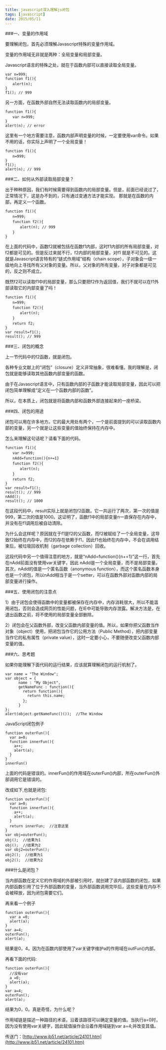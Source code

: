```yaml
---
title: javascript深入理解js闭包
tags: [javascript]
date: 2015/05/11
---
```


###一、变量的作用域

要理解闭包，首先必须理解Javascript特殊的变量作用域。

变量的作用域无非就是两种：全局变量和局部变量。

Javascript语言的特殊之处，就在于函数内部可以直接读取全局变量。

```
var n=999;
function f1(){
　　alert(n);
}
f1(); // 999
```

另一方面，在函数外部自然无法读取函数内的局部变量。

```
function f1(){
　　var n=999;
}
alert(n); // error
```

这里有一个地方需要注意，函数内部声明变量的时候，一定要使用var命令。如果不用的话，你实际上声明了一个全局变量！

```
function f1(){
　　n=999;
}
f1();
alert(n); // 999
```

###二、如何从外部读取局部变量？

出于种种原因，我们有时候需要得到函数内的局部变量。但是，前面已经说过了，正常情况下，这是办不到的，只有通过变通方法才能实现。
那就是在函数的内部，再定义一个函数。

```
function f1(){
　　n=999;
　　function f2(){
　　　　alert(n); // 999
　　}
}
```

在上面的代码中，函数f2就被包括在函数f1内部，这时f1内部的所有局部变量，对f2都是可见的。但是反过来就不行，f2内部的局部变量，对f1 就是不可见的。这就是Javascript语言特有的“链式作用域”结构（chain scope），子对象会一级一级地向上寻找所有父对象的变量。所以，父对象的所有变量，对子对象都是可见的，反之则不成立。

既然f2可以读取f1中的局部变量，那么只要把f2作为返回值，我们不就可以在f1外部读取它的内部变量了吗！

```
function f1(){
　　n=999;
　　function f2(){
　　　　alert(n);
　　}
　　return f2;
}
var result=f1();
result(); // 999
```

###三、闭包的概念

上一节代码中的f2函数，就是闭包。

各种专业文献上的“闭包”（closure）定义非常抽象，很难看懂。我的理解是，闭包就是能够读取其他函数内部变量的函数。

由于在Javascript语言中，只有函数内部的子函数才能读取局部变量，因此可以把闭包简单理解成“定义在一个函数内部的函数”。

所以，在本质上，闭包就是将函数内部和函数外部连接起来的一座桥梁。

###四、闭包的用途

闭包可以用在许多地方。它的最大用处有两个，一个是前面提到的可以读取函数内部的变量，另一个就是让这些变量的值始终保持在内存中。

怎么来理解这句话呢？请看下面的代码。

```
function f1(){
　　var n=999;
　　nAdd=function(){n+=1}
　　function f2(){
　　　　alert(n);
　　}
　　return f2;
}
var result=f1();
result(); // 999
nAdd();
result(); // 1000
```

在这段代码中，result实际上就是闭包f2函数。它一共运行了两次，第一次的值是999，第二次的值是1000。这证明了，函数f1中的局部变量n一直保存在内存中，并没有在f1调用后被自动清除。

为什么会这样呢？原因就在于f1是f2的父函数，而f2被赋给了一个全局变量，这导致f2始终在内存中，而f2的存在依赖于f1，因此f1也始终在内存中，不会在调用结束后，被垃圾回收机制（garbage collection）回收。

这段代码中另一个值得注意的地方，就是“nAdd=function(){n+=1}”这一行，首先在nAdd前面没有使用var关键字，因此 nAdd是一个全局变量，而不是局部变量。其次，nAdd的值是一个匿名函数（anonymous function），而这个匿名函数本身也是一个闭包，所以nAdd相当于是一个setter，可以在函数外部对函数内部的局部变量进行操作。

###五、使用闭包的注意点

1）由于闭包会使得函数中的变量都被保存在内存中，内存消耗很大，所以不能滥用闭包，否则会造成网页的性能问题，在IE中可能导致内存泄露。解决方法是，在退出函数之前，将不使用的局部变量全部删除。

2）闭包会在父函数外部，改变父函数内部变量的值。所以，如果你把父函数当作对象（object）使用，把闭包当作它的公用方法（Public Method），把内部变量当作它的私有属性（private value），这时一定要小心，不要随便改变父函数内部变量的值。

###六、思考题

如果你能理解下面代码的运行结果，应该就算理解闭包的运行机制了。

```
var name = "The Window";   
var object = {   
      name : "My Object",   
      getNameFunc : function(){
        return function(){   
          return this.name;   
　　　   };   
      }   
};   
alert(object.getNameFunc()());  //The Window
```

JavaScript闭包例子

```
function outerFun(){
  var a=0;
  function innerFun(){
    a++;
    alert(a);
  }    
}
innerFun()
```

上面的代码是错误的。innerFun()的作用域在outerFun()内部，所在outerFun()外部调用它是错误的。

改成如下,也就是闭包:

```
function outerFun(){
  var a=0;
  function innerFun(){
    a++;
    alert(a);
  }
  return innerFun;  //注意这里
}
var obj=outerFun();
obj();  //结果为1
obj();  //结果为2
var obj2=outerFun();
obj2();  //结果为1
obj2();  //结果为2
```

###什么是闭包？

当内部函数在定义它的作用域的外部被引用时，就创建了该内部函数的闭包，如果内部函数引用了位于外部函数的变量，当外部函数调用完毕后，这些变量在内存不会被释放，因为闭包需要它们。

再来看一个例子

```
function outerFun(){
  var a =0;
  alert(a);  
}
var a=4;
outerFun();
alert(a);
```
结果是0，4。因为在函数内部使用了var关键字维护a的作用域在outFun()内部。

再看下面的代码:

```
function outerFun(){
  //没有var 
  a =0;
  alert(a);  
}
var a=4;
outerFun();
alert(a);
```

结果为0，0。真是奇怪，为什么呢？

作用域链是描述一种路径的术语，沿着该路径可以确定变量的值。当执行a=0时，因为没有使用var关键字，因此赋值操作会沿着作用域链到var a=4;并改变其值。

传送门：[http://www.jb51.net/article/24101.htm](http://www.jb51.net/article/24101.htm)
